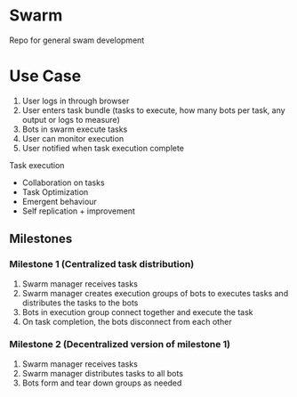 # Swarm
Repo for general swam development

# Use Case
1. User logs in through browser
2. User enters task bundle (tasks to execute, how many bots per task, any output or logs to measure)
3. Bots in swarm execute tasks
4. User can monitor execution
5. User notified when task execution complete


Task execution
* Collaboration on tasks
* Task Optimization
* Emergent behaviour
* Self replication + improvement

## Milestones
### Milestone 1 (Centralized task distribution)
1. Swarm manager receives tasks
2. Swarm manager creates execution groups of bots to executes tasks and distributes the tasks to the bots
3. Bots in execution group connect together and execute the task
4. On task completion, the bots disconnect from each other

### Milestone 2 (Decentralized version of milestone 1)
1. Swarm manager receives tasks
2. Swarm manager distributes tasks to all bots
3. Bots form and tear down groups as needed
